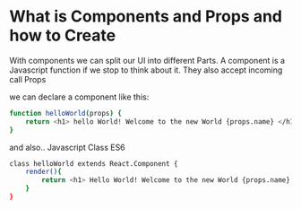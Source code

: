 # What is Components and Props and how to Create
With components we can split our UI into different Parts. A component is a Javascript function if we stop to think about it. They also accept incoming call Props

we can declare a component like this:
```bash
function helloWorld(props) {
    return <h1> hello World! Welcome to the new World {props.name} </h1>;
}
```
and also..
Javascript Class ES6
```bash
class helloWorld extends React.Component {
    render(){
        return <h1> Hello World! Welcome to the new World {props.name} </h1>;
    }
}

```
